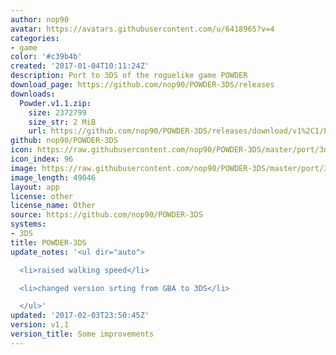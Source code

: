 ```yaml
---
author: nop90
avatar: https://avatars.githubusercontent.com/u/6418965?v=4
categories:
- game
color: '#c39b4b'
created: '2017-01-04T10:11:24Z'
description: Port to 3DS of the roguelike game POWDER
download_page: https://github.com/nop90/POWDER-3DS/releases
downloads:
  Powder.v1.1.zip:
    size: 2372799
    size_str: 2 MiB
    url: https://github.com/nop90/POWDER-3DS/releases/download/v1%2C1/Powder.v1.1.zip
github: nop90/POWDER-3DS
icon: https://raw.githubusercontent.com/nop90/POWDER-3DS/master/port/3ds/icon.png
icon_index: 96
image: https://raw.githubusercontent.com/nop90/POWDER-3DS/master/port/3ds/banner.png
image_length: 49046
layout: app
license: other
license_name: Other
source: https://github.com/nop90/POWDER-3DS
systems:
- 3DS
title: POWDER-3DS
update_notes: '<ul dir="auto">

  <li>raised walking speed</li>

  <li>changed version srting from GBA to 3DS</li>

  </ul>'
updated: '2017-02-03T23:50:45Z'
version: v1,1
version_title: Some improvements
---
```

